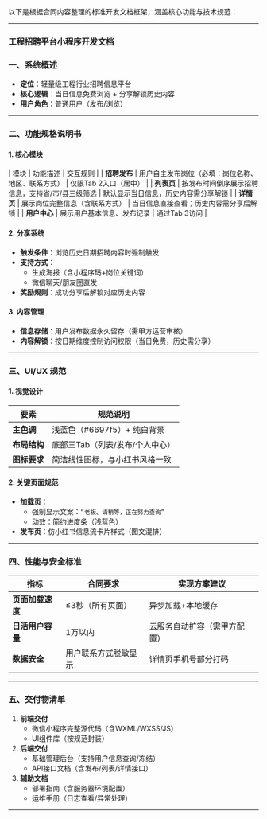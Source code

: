 以下是根据合同内容整理的标准开发文档框架，涵盖核心功能与技术规范：

---

### **工程招聘平台小程序开发文档**  

### **一、系统概述**  
- **定位**：轻量级工程行业招聘信息平台  
- **核心逻辑**：当日信息免费浏览 + 分享解锁历史内容  
- **用户角色**：普通用户（发布/浏览）  

---

### **二、功能规格说明书**  
#### 1. **核心模块**  
| 模块         | 功能描述                                                       | 交互规则             |
| **招聘发布** | 用户自主发布岗位（必填：岗位名称、地区、联系方式）                       | 仅限Tab 2入口（居中）                                                   |
| **列表页**   | 按发布时间倒序展示招聘信息，支持省/市/县三级筛选                         | 默认显示当日信息，历史内容需分享解锁                                    |
| **详情页**   | 展示岗位完整信息（含联系方式）                                           | 当日信息直接查看；历史内容需分享后解锁                                  |
| **用户中心** | 展示用户基本信息、发布记录                                               | 通过Tab 3访问                                                           |

#### 2. **分享系统**  
- **触发条件**：浏览历史日期招聘内容时强制触发  
- **支持方式**：  
  - 生成海报（含小程序码+岗位关键词）  
  - 微信聊天/朋友圈直发  
- **奖励规则**：成功分享后解锁对应历史内容  

#### 3. **内容管理**  
- **信息存储**：用户发布数据永久留存（需甲方运营审核）  
- **内容解锁**：按日期维度控制访问权限（当日免费，历史需分享）  

---

### **三、UI/UX 规范**  
#### 1. 视觉设计  
| 要素         | 规范说明                     |
|--------------|------------------------------|
| **主色调**   | 浅蓝色（#6697f5）+ 纯白背景  |
| **布局结构** | 底部三Tab（列表/发布/个人中心） |
| **图标要求** | 简洁线性图标，与小红书风格一致 |

#### 2. 关键页面规范  
- **加载页**：  
  - 强制显示文案：`“老板、请稍等，正在努力查询”`  
  - 动效：简约进度条（浅蓝色）  
- **发布页**：仿小红书信息流卡片样式（图文混排）  

---

### **四、性能与安全标准**  
| 指标               | 合同要求               | 实现方案建议              |
|--------------------|------------------------|---------------------------|
| **页面加载速度**   | ≤3秒（所有页面）       | 异步加载+本地缓存         |
| **日活用户容量**   | 1万以内               | 云服务自动扩容（需甲方配置） |
| **数据安全**       | 用户联系方式脱敏显示   | 详情页手机号部分打码      |

---

### **五、交付物清单**  
1. **前端交付**  
   - 微信小程序完整源代码（含WXML/WXSS/JS）  
   - UI组件库（按规范封装）  
2. **后端交付**  
   - 基础管理后台（支持用户信息查询/冻结）  
   - API接口文档（含发布/列表/详情接口）  
3. **辅助文档**  
   - 部署指南（含服务器环境配置）  
   - 运维手册（日志查看/异常处理）  

---

